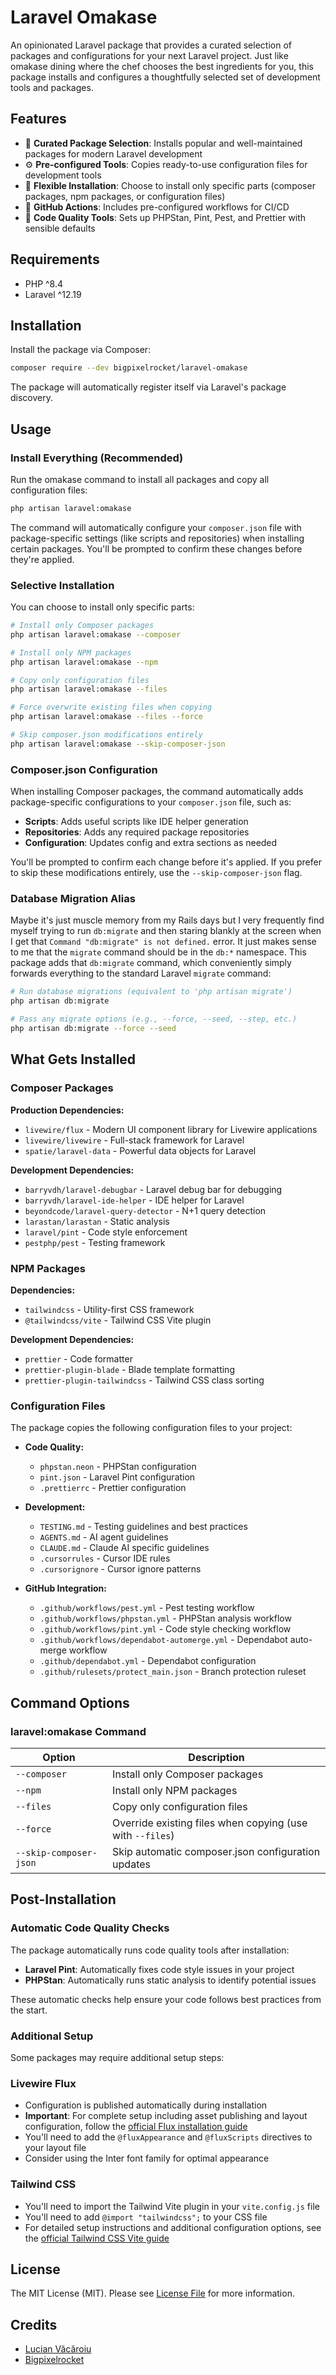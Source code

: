 # Laravel Omakase

An opinionated Laravel package that provides a curated selection of packages and configurations for your next Laravel project. Just like omakase dining where the chef chooses the best ingredients for you, this package installs and configures a thoughtfully selected set of development tools and packages.

## Features

- 🎯 **Curated Package Selection**: Installs popular and well-maintained packages for modern Laravel development
- ⚙️ **Pre-configured Tools**: Copies ready-to-use configuration files for development tools
- 🔧 **Flexible Installation**: Choose to install only specific parts (composer packages, npm packages, or configuration files)
- 📁 **GitHub Actions**: Includes pre-configured workflows for CI/CD
- 🎨 **Code Quality Tools**: Sets up PHPStan, Pint, Pest, and Prettier with sensible defaults

## Requirements

- PHP ^8.4
- Laravel ^12.19

## Installation

Install the package via Composer:

```bash
composer require --dev bigpixelrocket/laravel-omakase
```

The package will automatically register itself via Laravel's package discovery.

## Usage

### Install Everything (Recommended)

Run the omakase command to install all packages and copy all configuration files:

```bash
php artisan laravel:omakase
```

The command will automatically configure your `composer.json` file with package-specific settings (like scripts and repositories) when installing certain packages. You'll be prompted to confirm these changes before they're applied.

### Selective Installation

You can choose to install only specific parts:

```bash
# Install only Composer packages
php artisan laravel:omakase --composer

# Install only NPM packages
php artisan laravel:omakase --npm

# Copy only configuration files
php artisan laravel:omakase --files

# Force overwrite existing files when copying
php artisan laravel:omakase --files --force

# Skip composer.json modifications entirely
php artisan laravel:omakase --skip-composer-json
```

### Composer.json Configuration

When installing Composer packages, the command automatically adds package-specific configurations to your `composer.json` file, such as:

- **Scripts**: Adds useful scripts like IDE helper generation
- **Repositories**: Adds any required package repositories
- **Configuration**: Updates config and extra sections as needed

You'll be prompted to confirm each change before it's applied. If you prefer to skip these modifications entirely, use the `--skip-composer-json` flag.

### Database Migration Alias

Maybe it's just muscle memory from my Rails days but I very frequently find myself trying to run `db:migrate` and then staring blankly at the screen when I get that `Command "db:migrate" is not defined.` error. It just makes sense to me that the `migrate` command should be in the `db:*` namespace. This package adds that `db:migrate` command, which conveniently simply forwards everything to the standard Laravel `migrate` command:

```bash
# Run database migrations (equivalent to 'php artisan migrate')
php artisan db:migrate

# Pass any migrate options (e.g., --force, --seed, --step, etc.)
php artisan db:migrate --force --seed
```

## What Gets Installed

### Composer Packages

**Production Dependencies:**

- `livewire/flux` - Modern UI component library for Livewire applications
- `livewire/livewire` - Full-stack framework for Laravel
- `spatie/laravel-data` - Powerful data objects for Laravel

**Development Dependencies:**

- `barryvdh/laravel-debugbar` - Laravel debug bar for debugging
- `barryvdh/laravel-ide-helper` - IDE helper for Laravel
- `beyondcode/laravel-query-detector` - N+1 query detection
- `larastan/larastan` - Static analysis
- `laravel/pint` - Code style enforcement
- `pestphp/pest` - Testing framework

### NPM Packages

**Dependencies:**

- `tailwindcss` - Utility-first CSS framework
- `@tailwindcss/vite` - Tailwind CSS Vite plugin

**Development Dependencies:**

- `prettier` - Code formatter
- `prettier-plugin-blade` - Blade template formatting
- `prettier-plugin-tailwindcss` - Tailwind CSS class sorting

### Configuration Files

The package copies the following configuration files to your project:

- **Code Quality:**

  - `phpstan.neon` - PHPStan configuration
  - `pint.json` - Laravel Pint configuration
  - `.prettierrc` - Prettier configuration

- **Development:**

  - `TESTING.md` - Testing guidelines and best practices
  - `AGENTS.md` - AI agent guidelines
  - `CLAUDE.md` - Claude AI specific guidelines
  - `.cursorrules` - Cursor IDE rules
  - `.cursorignore` - Cursor ignore patterns

- **GitHub Integration:**
  - `.github/workflows/pest.yml` - Pest testing workflow
  - `.github/workflows/phpstan.yml` - PHPStan analysis workflow
  - `.github/workflows/pint.yml` - Code style checking workflow
  - `.github/workflows/dependabot-automerge.yml` - Dependabot auto-merge workflow
  - `.github/dependabot.yml` - Dependabot configuration
  - `.github/rulesets/protect_main.json` - Branch protection ruleset

## Command Options

### laravel:omakase Command

| Option                 | Description                                               |
| ---------------------- | --------------------------------------------------------- |
| `--composer`           | Install only Composer packages                            |
| `--npm`                | Install only NPM packages                                 |
| `--files`              | Copy only configuration files                             |
| `--force`              | Override existing files when copying (use with `--files`) |
| `--skip-composer-json` | Skip automatic composer.json configuration updates        |

## Post-Installation

### Automatic Code Quality Checks

The package automatically runs code quality tools after installation:

- **Laravel Pint**: Automatically fixes code style issues in your project
- **PHPStan**: Automatically runs static analysis to identify potential issues

These automatic checks help ensure your code follows best practices from the start.

### Additional Setup

Some packages may require additional setup steps:

### Livewire Flux

- Configuration is published automatically during installation
- **Important**: For complete setup including asset publishing and layout configuration, follow the [official Flux installation guide](https://fluxui.dev/docs/installation)
- You'll need to add the `@fluxAppearance` and `@fluxScripts` directives to your layout file
- Consider using the Inter font family for optimal appearance

### Tailwind CSS

- You'll need to import the Tailwind Vite plugin in your `vite.config.js` file
- You'll need to add `@import "tailwindcss";` to your CSS file
- For detailed setup instructions and additional configuration options, see the [official Tailwind CSS Vite guide](https://tailwindcss.com/docs/installation/using-vite)

## License

The MIT License (MIT). Please see [License File](LICENSE) for more information.

## Credits

- [Lucian Văcăroiu](https://github.com/lucianvacaroiu)
- [Bigpixelrocket](https://bigpixelrocket.com)
